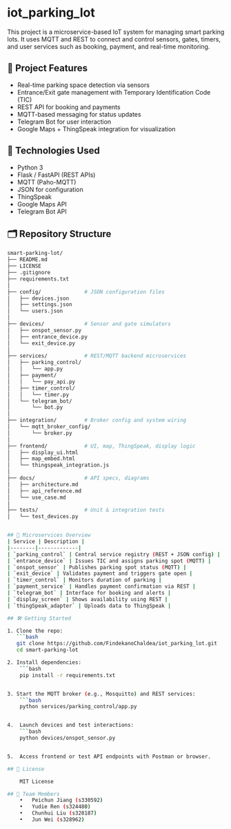 # iot_parking_lot

This project is a microservice-based IoT system for managing smart parking lots. It uses MQTT and REST to connect and control sensors, gates, timers, and user services such as booking, payment, and real-time monitoring.

## 🚗 Project Features
- Real-time parking space detection via sensors
- Entrance/Exit gate management with Temporary Identification Code (TIC)
- REST API for booking and payments
- MQTT-based messaging for status updates
- Telegram Bot for user interaction
- Google Maps + ThingSpeak integration for visualization

## 🔧 Technologies Used
- Python 3
- Flask / FastAPI (REST APIs)
- MQTT (Paho-MQTT)
- JSON for configuration
- ThingSpeak
- Google Maps API
- Telegram Bot API

## 🗂️ Repository Structure
```bash
smart-parking-lot/
├── README.md
├── LICENSE
├── .gitignore
├── requirements.txt
│
├── config/              # JSON configuration files
│   ├── devices.json
│   ├── settings.json
│   └── users.json
│
├── devices/             # Sensor and gate simulators
│   ├── onspot_sensor.py
│   ├── entrance_device.py
│   └── exit_device.py
│
├── services/            # REST/MQTT backend microservices
│   ├── parking_control/
│   │   └── app.py
│   ├── payment/
│   │   └── pay_api.py
│   ├── timer_control/
│   │   └── timer.py
│   └── telegram_bot/
│       └── bot.py
│
├── integration/         # Broker config and system wiring
│   └── mqtt_broker_config/
│       └── broker.py
│
├── frontend/            # UI, map, ThingSpeak, display logic
│   ├── display_ui.html
│   ├── map_embed.html
│   └── thingspeak_integration.js
│
├── docs/                # API specs, diagrams
│   ├── architecture.md
│   ├── api_reference.md
│   └── use_case.md
│
├── tests/               # Unit & integration tests
│   └── test_devices.py


## 📡 Microservices Overview
| Service | Description |
|--------|-------------|
| `parking_control` | Central service registry (REST + JSON config) |
| `entrance_device` | Issues TIC and assigns parking spot (MQTT) |
| `onspot_sensor` | Publishes parking spot status (MQTT) |
| `exit_device` | Validates payment and triggers gate open |
| `timer_control` | Monitors duration of parking |
| `payment_service` | Handles payment confirmation via REST |
| `telegram_bot` | Interface for booking and alerts |
| `display_screen` | Shows availability using REST |
| `thingSpeak_adapter` | Uploads data to ThingSpeak |

## 🛠️ Getting Started

1. Clone the repo:
   ```bash
   git clone https://github.com/FindekanoChaldea/iot_parking_lot.git
   cd smart-parking-lot

2. Install dependencies:
	```bash
	pip install -r requirements.txt


3. Start the MQTT broker (e.g., Mosquitto) and REST services:
	```bash
	python services/parking_control/app.py


4.	Launch devices and test interactions:
	```bash
	python devices/onspot_sensor.py


5.	Access frontend or test API endpoints with Postman or browser.

## 📄 License

	MIT License

## 👥 Team Members
	•	Peichun Jiang (s330592)
	•	Yudie Ren (s324480)
	•	Chunhui Liu (s328187)
	•	Jun Wei (s328962)
